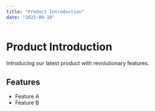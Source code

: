 ```yaml
---
title: "Product Introduction"
date: "2023-09-10"
---
```


# Product Introduction

Introducing our latest product with revolutionary features.

## Features

- Feature A
- Feature B
